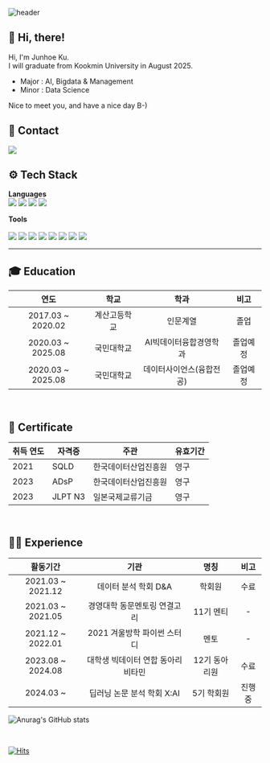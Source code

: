 <div align="left">

![header](https://capsule-render.vercel.app/api?type=waving&height=320&color=gradient&text=JunhoeKu%20Github&section=header&reversal=false)

## 👋 Hi, there!
Hi, I'm Junhoe Ku.\
I will graduate from Kookmin University in August 2025.
- Major : AI, Bigdata & Management
- Minor : Data Science
	
Nice to meet you, and have a nice day B-)  
	
## 💜 Contact
<img src="https://img.shields.io/badge/kujoon13413@gmail.com-EA4335?style=flat&logo=Gmail&logoColor=white"/>

<br>
	
##  ⚙️ Tech Stack
**Languages**
<br>
	<img src="https://img.shields.io/badge/Python-3776AB?style=flat&logo=Python&logoColor=white"/>
	<img src="https://img.shields.io/badge/Pytorch-EE4C2C?style=flat&logo=Pytorch&logoColor=white"/>
	<img src="https://img.shields.io/badge/SQL-4479A1?style=flat&logo=MySQL&logoColor=white"/>
	<img src="https://img.shields.io/badge/Excel-217346?style=flat&logo=MicrosoftExcel&logoColor=white"/>
<br>
	
**Tools**
<br>	
	<img src="https://img.shields.io/badge/Jupyter-F37626?style=flat&logo=Jupyter&logoColor=white"/>
	<img src="https://img.shields.io/badge/Google Colab-F9AB00?style=flat&logo=Google Colab&logoColor=white"/>
	<img src="https://img.shields.io/badge/VS Code-007ACC?style=flat&logo=Visual Studio Code&logoColor=white"/>
	<img src="https://img.shields.io/badge/Git-F05032?style=flat&logo=Git&logoColor=white"/>
	<img src="https://img.shields.io/badge/Github-181717?style=flat&logo=Github&logoColor=white"/>
	<img src="https://img.shields.io/badge/GitLab-FC6D26?style=flat&logo=GitLab&logoColor=white"/>
	<img src="https://img.shields.io/badge/Notion-000000?style=flat&logo=Notion&logoColor=white"/>
	<img src="https://img.shields.io/badge/Slack-4A154B?style=flat&logo=Slack&logoColor=white"/>
<br>

----
## 🎓 Education
| 연도 | 학교 | 학과 | 비고 |
| :------: | :------: | :------: | :------: |
| 2017.03 ~ 2020.02 | 계산고등학교 | 인문계열 | 졸업 |
| 2020.03 ~ 2025.08 | 국민대학교 | AI빅데이터융합경영학과 | 졸업예정 |
| 2020.03 ~ 2025.08 | 국민대학교 | 데이터사이언스(융합전공) | 졸업예정 |

<br>

## 📜 Certificate  
| 취득 연도 | 자격증 | 주관 | 유효기간 |
|-|-|-|-|
|2021|SQLD|한국데이터산업진흥원|영구|
|2023|ADsP|한국데이터산업진흥원|영구|
|2023|JLPT N3|일본국제교류기금|영구|

<br>

## 👩🏻 Experience
| 활동기간 | 기관 | 명칭 | 비고 |
| :------: | :------: | :------: | :------: |
| 2021.03 ~ 2021.12 | 데이터 분석 학회 D&A | 학회원 | 수료 |
| 2021.03 ~ 2021.05 | 경영대학 동문멘토링 연결고리 | 11기 멘티 | - |
| 2021.12 ~ 2022.01 | 2021 겨울방학 파이썬 스터디 | 멘토 | - |
| 2023.08 ~ 2024.08 | 대학생 빅데이터 연합 동아리 비타민 | 12기 동아리원 | 수료 |
| 2024.03 ~ | 딥러닝 논문 분석 학회 X:AI | 5기 학회원 | 진행중 |
   
![Anurag's GitHub stats](https://github-readme-stats.vercel.app/api?username=junhoeKu&show_icons=true&theme=midnight-dracula)


<br>
	
[![Hits](https://hits.seeyoufarm.com/api/count/incr/badge.svg?url=https%3A%2F%2Fgithub.com%2FjunhoeKu&count_bg=%2379C83D&title_bg=%23555555&icon=&icon_color=%23E7E7E7&title=hits&edge_flat=false)](https://hits.seeyoufarm.com)

